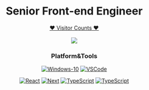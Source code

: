 <h1 align="center">Senior Front-end Engineer</h1>

<a target="blank" href="https://profile-counter.glitch.me/super5508/count.svg"><p align="center">❤ Visitor Counts ❤<br><br> <img src="https://profile-counter.glitch.me/super5508/count.svg" /></a>
<h3 align="center">
Platform&Tools
</h3>

<div align="center">

[![Windows-10](https://img.shields.io/badge/MacOS-2376bc?style=flat-square&logo=apple&logoColor=ffffff)](https://www.apple.com/macos/monterey/)
[![VSCode](https://img.shields.io/badge/vscode-VSCode-green)](https://code.visualstudio.com/download)

[![React](https://img.shields.io/badge/-React-E34F26?style=flat-square&logo=react&logoColor=white)](https://reactjs.org/)
[![Next](https://img.shields.io/badge/-Next-E34F26?style=flat-square&logo=next&logoColor=white)](https://nextjs.org/)
[![TypeScript](https://img.shields.io/badge/-TypeScript-E34F26?style=flat-square&logo=typescript&logoColor=white)](https://www.typescriptlang.org/)
[![TypeScript](https://img.shields.io/badge/-TailwindCSS-E34F26?style=flat-square&logo=tailwind&logoColor=white)](https://tailwindcss.com/)
</div>
